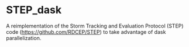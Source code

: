 # STEP_dask
A reimplementation of the Storm Tracking and Evaluation Protocol (STEP) code (https://github.com/RDCEP/STEP) to take advantage of dask parallelization.
